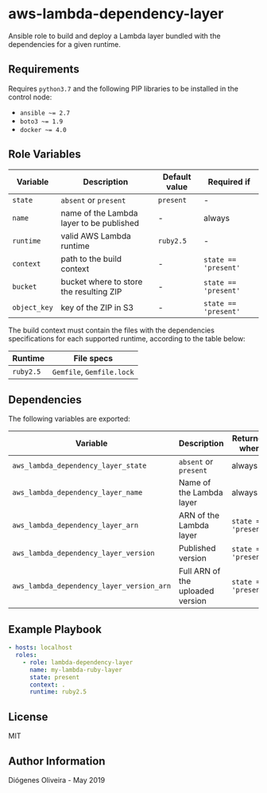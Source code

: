 # aws-lambda-dependency-layer

Ansible role to build and deploy a Lambda layer bundled with the dependencies
for a given runtime.

## Requirements

Requires `python3.7` and the following PIP libraries to be installed in the
control node:

- `ansible ~= 2.7`
- `boto3 ~= 1.9`
- `docker ~= 4.0`

## Role Variables

| Variable     | Description                              | Default value | Required if          |
| ------------ | ---------------------------------------- | ------------- | -------------------- |
| `state`      | `absent` or `present`                    | `present`     | -                    |
| `name`       | name of the Lambda layer to be published | -             | always               |
| `runtime`    | valid AWS Lambda runtime                 | `ruby2.5`     | -                    |
| `context`    | path to the build context                | -             | `state == 'present'` |
| `bucket`     | bucket where to store the resulting ZIP  | -             | `state == 'present'` |
| `object_key` | key of the ZIP in S3                     | -             | `state == 'present'` |

The build context must contain the files with the dependencies specifications
for each supported runtime, according to the table below:

| Runtime   | File specs                |
| --------- | ------------------------- |
| `ruby2.5` | `Gemfile`, `Gemfile.lock` |

## Dependencies

The following variables are exported:

| Variable                                  | Description                      | Returned when        |
| ----------------------------------------- | -------------------------------- | -------------------- |
| `aws_lambda_dependency_layer_state`       | `absent` or `present`            | always               |
| `aws_lambda_dependency_layer_name`        | Name of the Lambda layer         | always               |
| `aws_lambda_dependency_layer_arn`         | ARN of the Lambda layer          | `state == 'present'` |
| `aws_lambda_dependency_layer_version`     | Published version                | `state == 'present'` |
| `aws_lambda_dependency_layer_version_arn` | Full ARN of the uploaded version | `state == 'present'` |

## Example Playbook

```yaml
- hosts: localhost
  roles:
    - role: lambda-dependency-layer
      name: my-lambda-ruby-layer
      state: present
      context: .
      runtime: ruby2.5
```

## License

MIT

## Author Information

Diógenes Oliveira - May 2019
